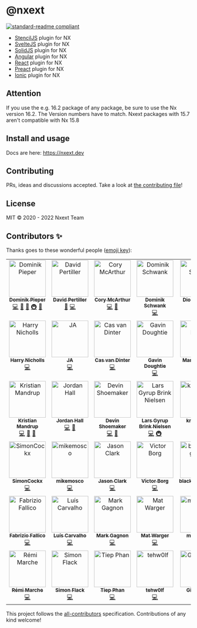 # @nxext

[![standard-readme compliant](https://img.shields.io/badge/standard--readme-OK-green.svg?style=flat-square)](https://github.com/RichardLitt/standard-readme)

- [StencilJS](https://stenciljs.com) plugin for NX
- [SvelteJS](https://svelte.dev) plugin for NX
- [SolidJS](https://www.solidjs.com) plugin for NX
- [Angular](https://angular.io/) plugin for NX
- [React](https://reactjs.org/) plugin for NX
- [Preact](https://preactjs.com/) plugin for NX
- [Ionic](https://ionicframework.com/) plugin for NX

## Attention
If you use the e.g. 16.2 package of any package, be sure to use the Nx version 16.2. The Version numbers have to match. Nxext packages with 15.7 aren't compatible with Nx 15.8

## Install and usage

Docs are here: https://nxext.dev

## Contributing

PRs, ideas and discussions accepted. Take a look at [the contributing file](CONTRIBUTING.md)!

## License

MIT © 2020 - 2022 Nxext Team

## Contributors ✨

Thanks goes to these wonderful people ([emoji key](https://allcontributors.org/docs/en/emoji-key)):

<!-- ALL-CONTRIBUTORS-LIST:START - Do not remove or modify this section -->
<!-- prettier-ignore-start -->
<!-- markdownlint-disable -->
<table>
  <tbody>
    <tr>
      <td align="center" valign="top" width="14.28%"><a href="https://github.com/DominikPieper"><img src="https://avatars.githubusercontent.com/u/77470?v=4?s=100" width="100px;" alt="Dominik Pieper"/><br /><sub><b>Dominik Pieper</b></sub></a><br /><a href="https://github.com/nxext/nx-extensions/commits?author=DominikPieper" title="Code">💻</a> <a href="#ideas-DominikPieper" title="Ideas, Planning, & Feedback">🤔</a> <a href="https://github.com/nxext/nx-extensions/commits?author=DominikPieper" title="Documentation">📖</a> <a href="#infra-DominikPieper" title="Infrastructure (Hosting, Build-Tools, etc)">🚇</a> <a href="#maintenance-DominikPieper" title="Maintenance">🚧</a></td>
      <td align="center" valign="top" width="14.28%"><a href="https://www.pertiller.tech/"><img src="https://avatars.githubusercontent.com/u/1514111?v=4?s=100" width="100px;" alt="David Pertiller"/><br /><sub><b>David Pertiller</b></sub></a><br /><a href="#ideas-Mobiletainment" title="Ideas, Planning, & Feedback">🤔</a> <a href="https://github.com/nxext/nx-extensions/commits?author=Mobiletainment" title="Code">💻</a></td>
      <td align="center" valign="top" width="14.28%"><a href="https://github.com/corysmc"><img src="https://avatars.githubusercontent.com/u/6452188?v=4?s=100" width="100px;" alt="Cory McArthur"/><br /><sub><b>Cory McArthur</b></sub></a><br /><a href="https://github.com/nxext/nx-extensions/commits?author=corysmc" title="Code">💻</a> <a href="#ideas-corysmc" title="Ideas, Planning, & Feedback">🤔</a></td>
      <td align="center" valign="top" width="14.28%"><a href="https://schwank.cc/"><img src="https://avatars.githubusercontent.com/u/8232196?v=4?s=100" width="100px;" alt="Dominik Schwank"/><br /><sub><b>Dominik Schwank</b></sub></a><br /><a href="https://github.com/nxext/nx-extensions/commits?author=dschwank" title="Code">💻</a></td>
      <td align="center" valign="top" width="14.28%"><a href="https://github.com/DiogoVCS"><img src="https://avatars.githubusercontent.com/u/24210544?v=4?s=100" width="100px;" alt="Diogo Soares"/><br /><sub><b>Diogo Soares</b></sub></a><br /><a href="https://github.com/nxext/nx-extensions/commits?author=DiogoVCS" title="Code">💻</a></td>
      <td align="center" valign="top" width="14.28%"><a href="https://github.com/Nico385412"><img src="https://avatars.githubusercontent.com/u/9024389?v=4?s=100" width="100px;" alt="Nicolas Hansse"/><br /><sub><b>Nicolas Hansse</b></sub></a><br /><a href="https://github.com/nxext/nx-extensions/commits?author=Nico385412" title="Code">💻</a></td>
      <td align="center" valign="top" width="14.28%"><a href="https://github.com/xsintill"><img src="https://avatars.githubusercontent.com/u/5768071?v=4?s=100" width="100px;" alt="Luc Neville"/><br /><sub><b>Luc Neville</b></sub></a><br /><a href="https://github.com/nxext/nx-extensions/commits?author=xsintill" title="Code">💻</a></td>
    </tr>
    <tr>
      <td align="center" valign="top" width="14.28%"><a href="https://github.com/hnipps"><img src="https://avatars.githubusercontent.com/u/18580004?v=4?s=100" width="100px;" alt="Harry Nicholls"/><br /><sub><b>Harry Nicholls</b></sub></a><br /><a href="https://github.com/nxext/nx-extensions/commits?author=hnipps" title="Code">💻</a></td>
      <td align="center" valign="top" width="14.28%"><a href="https://github.com/jonathonadams"><img src="https://avatars.githubusercontent.com/u/24870903?v=4?s=100" width="100px;" alt="JA"/><br /><sub><b>JA</b></sub></a><br /><a href="https://github.com/nxext/nx-extensions/commits?author=jonathonadams" title="Code">💻</a></td>
      <td align="center" valign="top" width="14.28%"><a href="https://github.com/cassshh"><img src="https://avatars.githubusercontent.com/u/10263056?v=4?s=100" width="100px;" alt="Cas van Dinter"/><br /><sub><b>Cas van Dinter</b></sub></a><br /><a href="https://github.com/nxext/nx-extensions/commits?author=cassshh" title="Code">💻</a></td>
      <td align="center" valign="top" width="14.28%"><a href="https://github.com/gavindoughtie-aon"><img src="https://avatars.githubusercontent.com/u/64151574?v=4?s=100" width="100px;" alt="Gavin Doughtie"/><br /><sub><b>Gavin Doughtie</b></sub></a><br /><a href="https://github.com/nxext/nx-extensions/commits?author=gavindoughtie-aon" title="Code">💻</a></td>
      <td align="center" valign="top" width="14.28%"><a href="http://luchsamappar.at/"><img src="https://avatars.githubusercontent.com/u/875017?v=4?s=100" width="100px;" alt="Marvin Luchs"/><br /><sub><b>Marvin Luchs</b></sub></a><br /><a href="https://github.com/nxext/nx-extensions/commits?author=luchsamapparat" title="Code">💻</a></td>
      <td align="center" valign="top" width="14.28%"><a href="https://github.com/JoMen6"><img src="https://avatars.githubusercontent.com/u/6680618?v=4?s=100" width="100px;" alt="JoMen6"/><br /><sub><b>JoMen6</b></sub></a><br /><a href="https://github.com/nxext/nx-extensions/commits?author=JoMen6" title="Code">💻</a></td>
      <td align="center" valign="top" width="14.28%"><a href="https://github.com/Cammisuli"><img src="https://avatars.githubusercontent.com/u/4332460?v=4?s=100" width="100px;" alt="Jonathan Cammisuli"/><br /><sub><b>Jonathan Cammisuli</b></sub></a><br /><a href="https://github.com/nxext/nx-extensions/commits?author=Cammisuli" title="Code">💻</a></td>
    </tr>
    <tr>
      <td align="center" valign="top" width="14.28%"><a href="https://github.com/kristianmandrup"><img src="https://avatars.githubusercontent.com/u/125005?v=4?s=100" width="100px;" alt="Kristian Mandrup"/><br /><sub><b>Kristian Mandrup</b></sub></a><br /><a href="https://github.com/nxext/nx-extensions/commits?author=kristianmandrup" title="Code">💻</a> <a href="#ideas-kristianmandrup" title="Ideas, Planning, & Feedback">🤔</a> <a href="https://github.com/nxext/nx-extensions/commits?author=kristianmandrup" title="Documentation">📖</a></td>
      <td align="center" valign="top" width="14.28%"><a href="https://github.com/Jordan-Hall"><img src="https://avatars.githubusercontent.com/u/2092344?v=4?s=100" width="100px;" alt="Jordan Hall"/><br /><sub><b>Jordan Hall</b></sub></a><br /><a href="https://github.com/nxext/nx-extensions/commits?author=Jordan-Hall" title="Code">💻</a> <a href="#ideas-Jordan-Hall" title="Ideas, Planning, & Feedback">🤔</a></td>
      <td align="center" valign="top" width="14.28%"><a href="https://github.com/devinshoemaker"><img src="https://avatars.githubusercontent.com/u/1919548?v=4?s=100" width="100px;" alt="Devin Shoemaker"/><br /><sub><b>Devin Shoemaker</b></sub></a><br /><a href="https://github.com/nxext/nx-extensions/commits?author=devinshoemaker" title="Code">💻</a> <a href="#ideas-devinshoemaker" title="Ideas, Planning, & Feedback">🤔</a></td>
      <td align="center" valign="top" width="14.28%"><a href="https://dev.to/layzee"><img src="https://avatars.githubusercontent.com/u/6364586?v=4?s=100" width="100px;" alt="Lars Gyrup Brink Nielsen"/><br /><sub><b>Lars Gyrup Brink Nielsen</b></sub></a><br /><a href="https://github.com/nxext/nx-extensions/commits?author=LayZeeDK" title="Code">💻</a> <a href="#infra-LayZeeDK" title="Infrastructure (Hosting, Build-Tools, etc)">🚇</a></td>
      <td align="center" valign="top" width="14.28%"><a href="https://github.com/kryptus36"><img src="https://avatars.githubusercontent.com/u/8608478?v=4?s=100" width="100px;" alt="kryptus36"/><br /><sub><b>kryptus36</b></sub></a><br /><a href="https://github.com/nxext/nx-extensions/commits?author=kryptus36" title="Code">💻</a></td>
      <td align="center" valign="top" width="14.28%"><a href="https://github.com/barbados-clemens"><img src="https://avatars.githubusercontent.com/u/23272162?v=4?s=100" width="100px;" alt="Caleb Ukle"/><br /><sub><b>Caleb Ukle</b></sub></a><br /><a href="https://github.com/nxext/nx-extensions/commits?author=barbados-clemens" title="Code">💻</a></td>
      <td align="center" valign="top" width="14.28%"><a href="https://github.com/marckassay"><img src="https://avatars.githubusercontent.com/u/459665?v=4?s=100" width="100px;" alt="Marc Kassay"/><br /><sub><b>Marc Kassay</b></sub></a><br /><a href="https://github.com/nxext/nx-extensions/commits?author=marckassay" title="Code">💻</a></td>
    </tr>
    <tr>
      <td align="center" valign="top" width="14.28%"><a href="https://github.com/SimonCockx"><img src="https://avatars.githubusercontent.com/u/47859223?v=4?s=100" width="100px;" alt="SimonCockx"/><br /><sub><b>SimonCockx</b></sub></a><br /><a href="https://github.com/nxext/nx-extensions/commits?author=SimonCockx" title="Code">💻</a></td>
      <td align="center" valign="top" width="14.28%"><a href="https://github.com/mikemosco"><img src="https://avatars.githubusercontent.com/u/85262867?v=4?s=100" width="100px;" alt="mikemosco"/><br /><sub><b>mikemosco</b></sub></a><br /><a href="https://github.com/nxext/nx-extensions/commits?author=mikemosco" title="Code">💻</a></td>
      <td align="center" valign="top" width="14.28%"><a href="http://www.riceboyler.com/"><img src="https://avatars.githubusercontent.com/u/2243596?v=4?s=100" width="100px;" alt="Jason Clark"/><br /><sub><b>Jason Clark</b></sub></a><br /><a href="https://github.com/nxext/nx-extensions/commits?author=riceboyler" title="Code">💻</a></td>
      <td align="center" valign="top" width="14.28%"><a href="http://decisely.com/"><img src="https://avatars.githubusercontent.com/u/868919?v=4?s=100" width="100px;" alt="Victor Borg"/><br /><sub><b>Victor Borg</b></sub></a><br /><a href="https://github.com/nxext/nx-extensions/commits?author=borgius" title="Code">💻</a></td>
      <td align="center" valign="top" width="14.28%"><a href="https://github.com/blackholegalaxy"><img src="https://avatars.githubusercontent.com/u/11064123?v=4?s=100" width="100px;" alt="blackholegalaxy"/><br /><sub><b>blackholegalaxy</b></sub></a><br /><a href="https://github.com/nxext/nx-extensions/commits?author=blackholegalaxy" title="Code">💻</a></td>
      <td align="center" valign="top" width="14.28%"><a href="https://github.com/nitedani"><img src="https://avatars.githubusercontent.com/u/67418286?v=4?s=100" width="100px;" alt="nitedani"/><br /><sub><b>nitedani</b></sub></a><br /><a href="https://github.com/nxext/nx-extensions/commits?author=nitedani" title="Code">💻</a></td>
      <td align="center" valign="top" width="14.28%"><a href="https://github.com/ZaLiTHkA"><img src="https://avatars.githubusercontent.com/u/2149312?v=4?s=100" width="100px;" alt="Andre Greeff"/><br /><sub><b>Andre Greeff</b></sub></a><br /><a href="https://github.com/nxext/nx-extensions/commits?author=ZaLiTHkA" title="Code">💻</a></td>
    </tr>
    <tr>
      <td align="center" valign="top" width="14.28%"><a href="https://keybase.io/sniperwolf"><img src="https://avatars.githubusercontent.com/u/741938?v=4?s=100" width="100px;" alt="Fabrizio Fallico"/><br /><sub><b>Fabrizio Fallico</b></sub></a><br /><a href="https://github.com/nxext/nx-extensions/commits?author=sniperwolf" title="Code">💻</a></td>
      <td align="center" valign="top" width="14.28%"><a href="https://github.com/Lcarv20"><img src="https://avatars.githubusercontent.com/u/42584819?v=4?s=100" width="100px;" alt="Luís Carvalho"/><br /><sub><b>Luís Carvalho</b></sub></a><br /><a href="https://github.com/nxext/nx-extensions/commits?author=Lcarv20" title="Code">💻</a></td>
      <td align="center" valign="top" width="14.28%"><a href="https://github.com/Nesci28"><img src="https://avatars.githubusercontent.com/u/33325461?v=4?s=100" width="100px;" alt="Mark Gagnon"/><br /><sub><b>Mark Gagnon</b></sub></a><br /><a href="https://github.com/nxext/nx-extensions/commits?author=Nesci28" title="Code">💻</a></td>
      <td align="center" valign="top" width="14.28%"><a href="https://mw.codes/"><img src="https://avatars.githubusercontent.com/u/686823?v=4?s=100" width="100px;" alt="Mat Warger"/><br /><sub><b>Mat Warger</b></sub></a><br /><a href="https://github.com/nxext/nx-extensions/commits?author=mwarger" title="Code">💻</a></td>
      <td align="center" valign="top" width="14.28%"><a href="https://github.com/mcelikdev"><img src="https://avatars.githubusercontent.com/u/18662876?v=4?s=100" width="100px;" alt="mcelikdev"/><br /><sub><b>mcelikdev</b></sub></a><br /><a href="https://github.com/nxext/nx-extensions/commits?author=mcelikdev" title="Code">💻</a></td>
      <td align="center" valign="top" width="14.28%"><a href="https://twitter.com/Brocco"><img src="https://avatars.githubusercontent.com/u/1565117?v=4?s=100" width="100px;" alt="Mike Brocchi"/><br /><sub><b>Mike Brocchi</b></sub></a><br /><a href="https://github.com/nxext/nx-extensions/commits?author=Brocco" title="Code">💻</a></td>
      <td align="center" valign="top" width="14.28%"><a href="https://oscarmarion.dev/"><img src="https://avatars.githubusercontent.com/u/34385875?v=4?s=100" width="100px;" alt="Oscar"/><br /><sub><b>Oscar</b></sub></a><br /><a href="https://github.com/nxext/nx-extensions/commits?author=0scrm" title="Code">💻</a></td>
    </tr>
    <tr>
      <td align="center" valign="top" width="14.28%"><a href="https://github.com/ecstrema"><img src="https://avatars.githubusercontent.com/u/35939574?v=4?s=100" width="100px;" alt="Rémi Marche"/><br /><sub><b>Rémi Marche</b></sub></a><br /><a href="https://github.com/nxext/nx-extensions/commits?author=ecstrema" title="Code">💻</a></td>
      <td align="center" valign="top" width="14.28%"><a href="https://github.com/simonflk"><img src="https://avatars.githubusercontent.com/u/4867329?v=4?s=100" width="100px;" alt="Simon Flack"/><br /><sub><b>Simon Flack</b></sub></a><br /><a href="https://github.com/nxext/nx-extensions/commits?author=simonflk" title="Code">💻</a></td>
      <td align="center" valign="top" width="14.28%"><a href="https://www.tiepphan.com/"><img src="https://avatars.githubusercontent.com/u/7151365?v=4?s=100" width="100px;" alt="Tiep Phan"/><br /><sub><b>Tiep Phan</b></sub></a><br /><a href="https://github.com/nxext/nx-extensions/commits?author=tieppt" title="Code">💻</a></td>
      <td align="center" valign="top" width="14.28%"><a href="https://tehwol.fi/"><img src="https://avatars.githubusercontent.com/u/15650679?v=4?s=100" width="100px;" alt="tehw0lf"/><br /><sub><b>tehw0lf</b></sub></a><br /><a href="https://github.com/nxext/nx-extensions/commits?author=tehw0lf" title="Code">💻</a></td>
      <td align="center" valign="top" width="14.28%"><a href="https://github.com/gionkunz"><img src="https://avatars.githubusercontent.com/u/2203704?v=4?s=100" width="100px;" alt="Gion Kunz"/><br /><sub><b>Gion Kunz</b></sub></a><br /><a href="https://github.com/nxext/nx-extensions/commits?author=gionkunz" title="Code">💻</a> <a href="#ideas-gionkunz" title="Ideas, Planning, & Feedback">🤔</a></td>
    </tr>
  </tbody>
</table>

<!-- markdownlint-restore -->
<!-- prettier-ignore-end -->

<!-- ALL-CONTRIBUTORS-LIST:END -->

This project follows the [all-contributors](https://github.com/all-contributors/all-contributors) specification. Contributions of any kind welcome!
